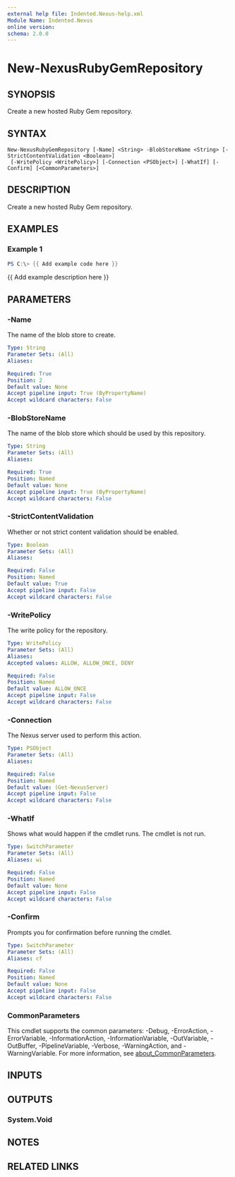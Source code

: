 ```yaml
---
external help file: Indented.Nexus-help.xml
Module Name: Indented.Nexus
online version:
schema: 2.0.0
---
```


# New-NexusRubyGemRepository

## SYNOPSIS
Create a new hosted Ruby Gem repository.

## SYNTAX

```
New-NexusRubyGemRepository [-Name] <String> -BlobStoreName <String> [-StrictContentValidation <Boolean>]
 [-WritePolicy <WritePolicy>] [-Connection <PSObject>] [-WhatIf] [-Confirm] [<CommonParameters>]
```

## DESCRIPTION
Create a new hosted Ruby Gem repository.

## EXAMPLES

### Example 1
```powershell
PS C:\> {{ Add example code here }}
```

{{ Add example description here }}

## PARAMETERS

### -Name
The name of the blob store to create.

```yaml
Type: String
Parameter Sets: (All)
Aliases:

Required: True
Position: 2
Default value: None
Accept pipeline input: True (ByPropertyName)
Accept wildcard characters: False
```

### -BlobStoreName
The name of the blob store which should be used by this repository.

```yaml
Type: String
Parameter Sets: (All)
Aliases:

Required: True
Position: Named
Default value: None
Accept pipeline input: True (ByPropertyName)
Accept wildcard characters: False
```

### -StrictContentValidation
Whether or not strict content validation should be enabled.

```yaml
Type: Boolean
Parameter Sets: (All)
Aliases:

Required: False
Position: Named
Default value: True
Accept pipeline input: False
Accept wildcard characters: False
```

### -WritePolicy
The write policy for the repository.

```yaml
Type: WritePolicy
Parameter Sets: (All)
Aliases:
Accepted values: ALLOW, ALLOW_ONCE, DENY

Required: False
Position: Named
Default value: ALLOW_ONCE
Accept pipeline input: False
Accept wildcard characters: False
```

### -Connection
The Nexus server used to perform this action.

```yaml
Type: PSObject
Parameter Sets: (All)
Aliases:

Required: False
Position: Named
Default value: (Get-NexusServer)
Accept pipeline input: False
Accept wildcard characters: False
```

### -WhatIf
Shows what would happen if the cmdlet runs.
The cmdlet is not run.

```yaml
Type: SwitchParameter
Parameter Sets: (All)
Aliases: wi

Required: False
Position: Named
Default value: None
Accept pipeline input: False
Accept wildcard characters: False
```

### -Confirm
Prompts you for confirmation before running the cmdlet.

```yaml
Type: SwitchParameter
Parameter Sets: (All)
Aliases: cf

Required: False
Position: Named
Default value: None
Accept pipeline input: False
Accept wildcard characters: False
```

### CommonParameters
This cmdlet supports the common parameters: -Debug, -ErrorAction, -ErrorVariable, -InformationAction, -InformationVariable, -OutVariable, -OutBuffer, -PipelineVariable, -Verbose, -WarningAction, and -WarningVariable. For more information, see [about_CommonParameters](http://go.microsoft.com/fwlink/?LinkID=113216).

## INPUTS

## OUTPUTS

### System.Void
## NOTES

## RELATED LINKS
